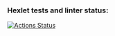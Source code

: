 ### Hexlet tests and linter status:
[![Actions Status](https://github.com/L30PRD/java-project-71/workflows/hexlet-check/badge.svg)](https://github.com/L30PRD/java-project-71/actions)
